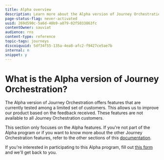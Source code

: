 ```yaml
---
title: Alpha overview
description: Learn more about the Alpha version of Journey Orchestration.
page-status-flag: never-activated
uuid: 269d590c-5a6d-40b9-a879-02f5033863fc
contentOwner: sauviat
audience: rns
content-type: reference
topic-tags: journeys
discoiquuid: 5df34f55-135a-4ea8-afc2-f9427ce5ae7b
internal: n
snippet: y
---
```


# What is the Alpha version of Journey Orchestration?

The Alpha version of Journey Orchestration offers features that are currently tested among a limited set of customers. This allows us to improve our product based on the feedback received. These features are not available to all Journey Orchestration customers.

This section only focuses on the Alpha features. If you're not part of the Alpha program or if you want to know more about the other Journey Orchestration features, refer to the other sections of this [documentation](../../journey-orchestration-home.md).

If you're interested in participating to this Alpha program, fill out [this form](https://forms.office.com/Pages/ResponsePage.aspx?id=Wht7-jR7h0OUrtLBeN7O4Xrbcj1K4T9KpHa6N23Hv11UOTRVOEZaVkg2U1BDWENHOFMxS01IUkkxWC4u) and we'll get back to you.

 

